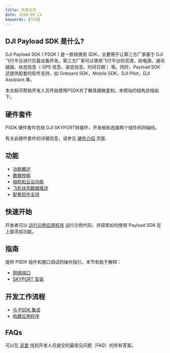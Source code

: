 ```yaml
---
title: 文档主页
date: 2018-09-13
keywords: [介绍]
---
```


## DJI Payload SDK 是什么?

DJI Payload SDK ( PSDK ) 是一款转换型 SDK，主要用于让第三方厂家基于 DJI 飞行平台进行负载设备开发。第三方厂家可以使用飞行平台的资源，如电源、通讯链路、状态信息（ GPS 信息、姿态信息、时间日期 ）等。同时，Payload SDK 还提供配套的软件支持，如 Onboard SDK，Mobile SDK，DJI Pilot，DJI Assistant 等。

本文档可帮助开发人员开始使用PSDK并了解其细微差别。本网站的结构总结如下。

## 硬件套件

PSDK 硬件套件包括 DJI SKYPORT转接环，开发板和连接两个组件的同轴线。

有关此硬件套件的详细信息，请参见 [硬件介绍](hardware_introduction.html) 页面.

## 功能

- [功能概述](../features/psdk_introduction.html)
- [数据传输](../features/data-transmission.html)
- [相机和云台功能](../features/camera-gimbal-features.html)
- [飞机状态数据推送](../features/aircraft-state-push-data.html)
- [配套软件支持](../features/integrate-other-dji-sdk-apps.html)

## 快速开始

开发者可以 [运行示例应用程序](../quick-start/index.html) 运行示例代码，并探索如何使用 Payload SDK 在上面添加功能。 

## 指南

提供 PSDK 组件和接口调试的操作指引。本节有助于解释：

- [网络端口](../guide/network_port.html)
- [SKYPORT 安装](../guide/adapter_install.html)

## 开发工作流程

- [与 PSDK 集成](../development-workflow/integrate_sdk.html)
- [构建应用程序](../development-workflow/build-application.html)

## FAQs

可以在 [这里](../faq/index.html) 找到开发人员提交的最常见问题（FAQ）的所有答案。
